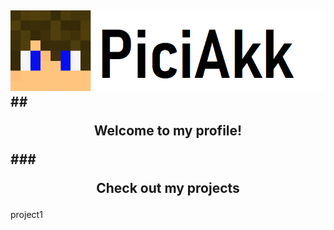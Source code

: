 ![My logo](https://github.com/PiciAkk/piciakk/blob/main/images/myLogo.png?raw=true)
##<p align="center">Welcome to my profile!</p>
###<p align="center">Check out my projects</p>
---
project1
<!--
**PiciAkk/piciakk** is a ✨ _special_ ✨ repository because its `README.md` (this file) appears on your GitHub profile.

Here are some ideas to get you started:

- 🔭 I’m currently working on ...
- 🌱 I’m currently learning ...
- 👯 I’m looking to collaborate on ...
- 🤔 I’m looking for help with ...
- 💬 Ask me about ...
- 📫 How to reach me: ...
- 😄 Pronouns: ...
- ⚡ Fun fact: ...
-->
